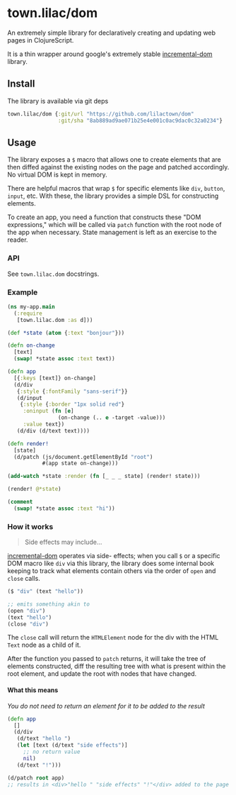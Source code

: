 # town.lilac/dom

An extremely simple library for declaratively creating and updating web pages in
ClojureScript.

It is a thin wrapper around google's extremely stable
[incremental-dom](https://github.com/google/incremental-dom) library.

## Install

The library is available via git deps

```clojure
town.lilac/dom {:git/url "https://github.com/lilactown/dom"
                :git/sha "8ab889ad9ae071b25e4e001c0ac9dac0c32a0234"}
```

## Usage

The library exposes a `$` macro that allows one to create elements that are then
diffed against the existing nodes on the page and patched accordingly.
No virtual DOM is kept in memory.

There are helpful macros that wrap `$` for specific elements like `div`,
`button`, `input`, etc. With these, the library provides a simple DSL for
constructing elements.

To create an app, you need a function that constructs these "DOM expressions,"
which will be called via `patch` function with the root node of the app when
necessary. State management is left as an exercise to the reader.

### API

See `town.lilac.dom` docstrings.

### Example

```clojure
(ns my-app.main
  (:require
   [town.lilac.dom :as d]))

(def *state (atom {:text "bonjour"}))

(defn on-change
  [text]
  (swap! *state assoc :text text))

(defn app
  [{:keys [text]} on-change]
  (d/div
   {:style {:fontFamily "sans-serif"}}
   (d/input
    {:style {:border "1px solid red"}
     :oninput (fn [e]
                (on-change (.. e -target -value)))
     :value text})
   (d/div (d/text text))))

(defn render!
  [state]
  (d/patch (js/document.getElementById "root")
           #(app state on-change)))

(add-watch *state :render (fn [_ _ _ state] (render! state)))

(render! @*state)

(comment
  (swap! *state assoc :text "hi"))
```

### How it works

> Side effects may include...

[incremental-dom](https://github.com/google/incremental-dom) operates via side-
effects; when you call `$` or a specific DOM macro like `div` via this library,
the library does some internal book keeping to track what elements contain others
via the order of `open` and `close` calls.

```clojure
($ "div" (text "hello"))

;; emits something akin to
(open "div")
(text "hello")
(close "div")
```

The `close` call will return the `HTMLElement` node for the div with the HTML
`Text` node as a child of it.

After the function you passed to `patch` returns, it will take the tree of
elements constructed, diff the resulting tree with what is present within the
root element, and update the root with nodes that have changed.

#### What this means

*You do not need to return an element for it to be added to the result*

```clojure
(defn app
  []
  (d/div
   (d/text "hello ")
   (let [text (d/text "side effects")]
     ;; no return value
     nil)
   (d/text "!")))

(d/patch root app)
;; results in <div>"hello " "side effects" "!"</div> added to the page
```
